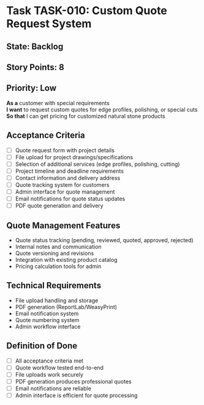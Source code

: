 # Task TASK-010: Custom Quote Request System

## State: Backlog
## Story Points: 8
## Priority: Low

**As a** customer with special requirements  
**I want** to request custom quotes for edge profiles, polishing, or special cuts  
**So that** I can get pricing for customized natural stone products

## Acceptance Criteria  
- [ ] Quote request form with project details
- [ ] File upload for project drawings/specifications
- [ ] Selection of additional services (edge profiles, polishing, cutting)
- [ ] Project timeline and deadline requirements
- [ ] Contact information and delivery address
- [ ] Quote tracking system for customers
- [ ] Admin interface for quote management
- [ ] Email notifications for quote status updates
- [ ] PDF quote generation and delivery

## Quote Management Features
- Quote status tracking (pending, reviewed, quoted, approved, rejected)
- Internal notes and communication
- Quote versioning and revisions
- Integration with existing product catalog
- Pricing calculation tools for admin

## Technical Requirements
- File upload handling and storage
- PDF generation (ReportLab/WeasyPrint)
- Email notification system
- Quote numbering system
- Admin workflow interface

## Definition of Done
- [ ] All acceptance criteria met
- [ ] Quote workflow tested end-to-end
- [ ] File uploads work securely
- [ ] PDF generation produces professional quotes
- [ ] Email notifications are reliable
- [ ] Admin interface is efficient for quote processing
